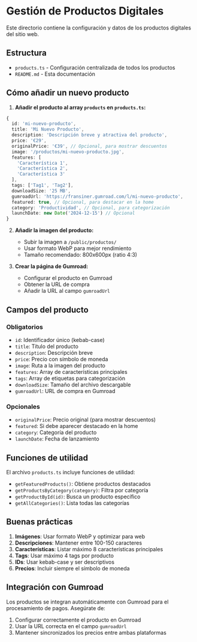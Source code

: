 # Gestión de Productos Digitales

Este directorio contiene la configuración y datos de los productos digitales del sitio web.

## Estructura

- `products.ts` - Configuración centralizada de todos los productos
- `README.md` - Esta documentación

## Cómo añadir un nuevo producto

1. **Añadir el producto al array `products` en `products.ts`:**

```typescript
{
  id: 'mi-nuevo-producto',
  title: 'Mi Nuevo Producto',
  description: 'Descripción breve y atractiva del producto',
  price: '€29',
  originalPrice: '€39', // Opcional, para mostrar descuentos
  image: '/productos/mi-nuevo-producto.jpg',
  features: [
    'Característica 1',
    'Característica 2',
    'Característica 3'
  ],
  tags: ['Tag1', 'Tag2'],
  downloadSize: '25 MB',
  gumroadUrl: 'https://fransiner.gumroad.com/l/mi-nuevo-producto',
  featured: true, // Opcional, para destacar en la home
  category: 'Productividad', // Opcional, para categorización
  launchDate: new Date('2024-12-15') // Opcional
}
```

2. **Añadir la imagen del producto:**

   - Subir la imagen a `/public/productos/`
   - Usar formato WebP para mejor rendimiento
   - Tamaño recomendado: 800x600px (ratio 4:3)

3. **Crear la página de Gumroad:**
   - Configurar el producto en Gumroad
   - Obtener la URL de compra
   - Añadir la URL al campo `gumroadUrl`

## Campos del producto

### Obligatorios

- `id`: Identificador único (kebab-case)
- `title`: Título del producto
- `description`: Descripción breve
- `price`: Precio con símbolo de moneda
- `image`: Ruta a la imagen del producto
- `features`: Array de características principales
- `tags`: Array de etiquetas para categorización
- `downloadSize`: Tamaño del archivo descargable
- `gumroadUrl`: URL de compra en Gumroad

### Opcionales

- `originalPrice`: Precio original (para mostrar descuentos)
- `featured`: Si debe aparecer destacado en la home
- `category`: Categoría del producto
- `launchDate`: Fecha de lanzamiento

## Funciones de utilidad

El archivo `products.ts` incluye funciones de utilidad:

- `getFeaturedProducts()`: Obtiene productos destacados
- `getProductsByCategory(category)`: Filtra por categoría
- `getProductById(id)`: Busca un producto específico
- `getAllCategories()`: Lista todas las categorías

## Buenas prácticas

1. **Imágenes**: Usar formato WebP y optimizar para web
2. **Descripciones**: Mantener entre 100-150 caracteres
3. **Características**: Listar máximo 8 características principales
4. **Tags**: Usar máximo 4 tags por producto
5. **IDs**: Usar kebab-case y ser descriptivos
6. **Precios**: Incluir siempre el símbolo de moneda

## Integración con Gumroad

Los productos se integran automáticamente con Gumroad para el procesamiento de pagos. Asegúrate de:

1. Configurar correctamente el producto en Gumroad
2. Usar la URL correcta en el campo `gumroadUrl`
3. Mantener sincronizados los precios entre ambas plataformas
